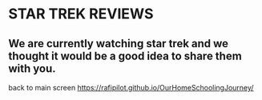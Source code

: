 # STAR TREK REVIEWS
## We are currently watching star trek and we thought it would be a good idea to share them with you. 
back to main screen
https://rafipilot.github.io/OurHomeSchoolingJourney/
